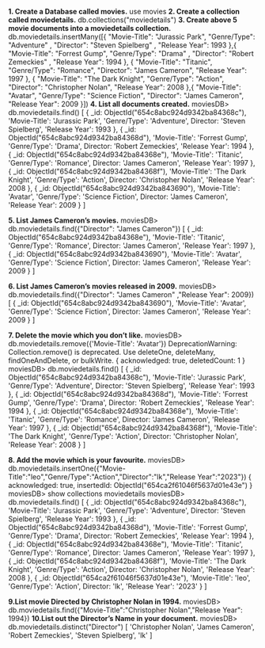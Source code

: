 
**1. Create a Database called movies.**
use movies
 **2. Create a collection called moviedetails.**
 db.collections("moviedetails")
**3. Create above 5 movie documents into a moviedetails collection.**
db.moviedetails.insertMany([{ "Movie-Title": "Jurassic Park", "Genre/Type": "Adventure" , "Director": "Steven Spielberg" , "Release Year": 1993 },{ "Movie-Title": "Forrest Gump", "Genre/Type": "Drama" , "Director": "Robert Zemeckies" , "Release Year": 1994 }, { "Movie-Title": "Titanic", "Genre/Type": "Romance", "Director": "James Cameron", "Release Year": 1997 }, { "Movie-Title": "The Dark Knight", "Genre/Type": "Action", "Director": "Christopher Nolan", "Release Year": 2008 },{ "Movie-Title": "Avatar", "Genre/Type": "Science Fiction", "Director": "James Cameron", "Release Year": 2009 }])
**4. List all documents created.**
moviesDB> db.moviedetails.find()
[
  {
    _id: ObjectId("654c8abc924d9342ba84368c"),
    'Movie-Title': 'Jurassic Park',
    'Genre/Type': 'Adventure',
    Director: 'Steven Spielberg',
    'Release Year': 1993
  },
  {
    _id: ObjectId("654c8abc924d9342ba84368d"),
    'Movie-Title': 'Forrest Gump',
    'Genre/Type': 'Drama',
    Director: 'Robert Zemeckies',
    'Release Year': 1994
  },
  {
    _id: ObjectId("654c8abc924d9342ba84368e"),
    'Movie-Title': 'Titanic',
    'Genre/Type': 'Romance',
    Director: 'James Cameron',
    'Release Year': 1997
  },
  {
    _id: ObjectId("654c8abc924d9342ba84368f"),
    'Movie-Title': 'The Dark Knight',
    'Genre/Type': 'Action',
    Director: 'Christopher Nolan',
    'Release Year': 2008
  },
  {
    _id: ObjectId("654c8abc924d9342ba843690"),
    'Movie-Title': 'Avatar',
    'Genre/Type': 'Science Fiction',
    Director: 'James Cameron',
    'Release Year': 2009
  }
]

**5. List James Cameron’s movies.**
moviesDB> db.moviedetails.find({"Director": "James Cameron"})
[
  {
    _id: ObjectId("654c8abc924d9342ba84368e"),
    'Movie-Title': 'Titanic',
    'Genre/Type': 'Romance',
    Director: 'James Cameron',
    'Release Year': 1997
  },
  {
    _id: ObjectId("654c8abc924d9342ba843690"),
    'Movie-Title': 'Avatar',
    'Genre/Type': 'Science Fiction',
    Director: 'James Cameron',
    'Release Year': 2009
  }
]

**6. List  James Cameron’s movies released in 2009.**
moviesDB> db.moviedetails.find({"Director": "James Cameron" ,"Release Year": 2009})
[
  {
    _id: ObjectId("654c8abc924d9342ba843690"),
    'Movie-Title': 'Avatar',
    'Genre/Type': 'Science Fiction',
    Director: 'James Cameron',
    'Release Year': 2009
  }
]

**7. Delete the movie which you don’t like.**
moviesDB> db.moviedetails.remove({'Movie-Title': 'Avatar'})
DeprecationWarning: Collection.remove() is deprecated. Use deleteOne, deleteMany, findOneAndDelete, or bulkWrite.
{ acknowledged: true, deletedCount: 1 }
moviesDB>  db.moviedetails.find()
[
  {
    _id: ObjectId("654c8abc924d9342ba84368c"),
    'Movie-Title': 'Jurassic Park',
    'Genre/Type': 'Adventure',
    Director: 'Steven Spielberg',
    'Release Year': 1993
  },
  {
    _id: ObjectId("654c8abc924d9342ba84368d"),
    'Movie-Title': 'Forrest Gump',
    'Genre/Type': 'Drama',
    Director: 'Robert Zemeckies',
    'Release Year': 1994
  },
  {
    _id: ObjectId("654c8abc924d9342ba84368e"),
    'Movie-Title': 'Titanic',
    'Genre/Type': 'Romance',
    Director: 'James Cameron',
    'Release Year': 1997
  },
  {
    _id: ObjectId("654c8abc924d9342ba84368f"),
    'Movie-Title': 'The Dark Knight',
    'Genre/Type': 'Action',
    Director: 'Christopher Nolan',
    'Release Year': 2008
  }
]

**8. Add the movie which is your favourite.**
moviesDB> db.moviedetails.insertOne({"Movie-Title":"leo","Genre/Type":"Action","Director":"lk","Release Year":"2023"})
{
  acknowledged: true,
  insertedId: ObjectId("654ca2f61046f5637d01e43e")
}
moviesDB> show collections
moviedetails
moviesDB> db.moviedetails.find()
[
  {
    _id: ObjectId("654c8abc924d9342ba84368c"),
    'Movie-Title': 'Jurassic Park',
    'Genre/Type': 'Adventure',
    Director: 'Steven Spielberg',
    'Release Year': 1993
  },
  {
    _id: ObjectId("654c8abc924d9342ba84368d"),
    'Movie-Title': 'Forrest Gump',
    'Genre/Type': 'Drama',
    Director: 'Robert Zemeckies',
    'Release Year': 1994
  },
  {
    _id: ObjectId("654c8abc924d9342ba84368e"),
    'Movie-Title': 'Titanic',
    'Genre/Type': 'Romance',
    Director: 'James Cameron',
    'Release Year': 1997
  },
  {
    _id: ObjectId("654c8abc924d9342ba84368f"),
    'Movie-Title': 'The Dark Knight',
    'Genre/Type': 'Action',
    Director: 'Christopher Nolan',
    'Release Year': 2008
  },
  {
    _id: ObjectId("654ca2f61046f5637d01e43e"),
    'Movie-Title': 'leo',
    'Genre/Type': 'Action',
    Director: 'lk',
    'Release Year': '2023'
  }
]

**9.List movie Directed  by Christopher Nolan in 1994.**
moviesDB> db.moviedetails.find({"Movie-Title":"Christopher Nolan","Release Year": 1994})
**10.List out the Director’s Name in your document.**
moviesDB>  db.moviedetails.distinct("Director")
[
  'Christopher Nolan',
  'James Cameron',
  'Robert Zemeckies',
  'Steven Spielberg',
  'lk'
]

